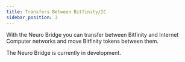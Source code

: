 ```yaml
---
title: Transfers Between Bitfinity/IC
sidebar_position: 3
---
```


With the Neuro Bridge you can transfer between Bitfinity and Internet Computer networks and move Bitfinity tokens between them.

The Neuro Bridge is currently in development.